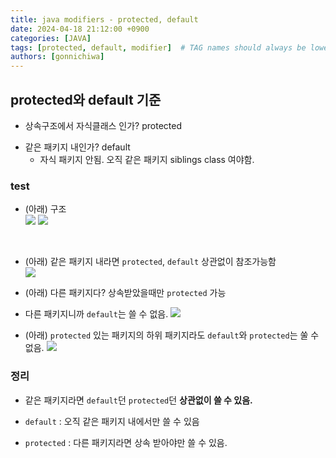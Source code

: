 ```yaml
---
title: java modifiers - protected, default
date: 2024-04-18 21:12:00 +0900
categories: [JAVA]
tags: [protected, default, modifier]  # TAG names should always be lowercase
authors: [gonnichiwa]
---
```


## protected와 default 기준

- 상속구조에서 자식클래스 인가? protected
+ 같은 패키지 내인가? default
  - 자식 패키지 안됨. 오직 같은 패키지 siblings class 여야함.

### test

- (아래) 구조  
![](https://blog.kakaocdn.net/dn/boFfuf/btsGIXoajSU/7mM2uBHM54ja2Sj5FK7Wl1/img.png)
![](https://blog.kakaocdn.net/dn/biXTun/btsGHtgV9an/cWuyX5NyBmN1b6pK14yLfk/img.png)

<br/>

- (아래) 같은 패키지 내라면 `protected`, `default` 상관없이 참조가능함  
![](https://blog.kakaocdn.net/dn/1Y0OG/btsGKXmUChS/tvaGC4vFnq2ky3sC9DA6YK/img.png)

- (아래) 다른 패키지다? 상속받았을때만 `protected` 가능
- 다른 패키지니까 `default`는 쓸 수 없음.
![](https://blog.kakaocdn.net/dn/GFnk7/btsGJmuiomB/BzcKH7DCxQWsooXKufJOyK/img.png)

- (아래) `protected` 있는 패키지의 하위 패키지라도 `default`와 `protected`는 쑬 수 없음.
![](https://blog.kakaocdn.net/dn/c3Vrja/btsGHa2TgOn/EkxHiMnyae8GaT0UtOnDVK/img.png)


### 정리

- 같은 패키지라면 `default`던 `protected`던 **상관없이 쓸 수 있음.**  

- `default` : 오직 같은 패키지 내에서만 쓸 수 있음
- `protected` : 다른 패키지라면 상속 받아야만 쓸 수 있음.

